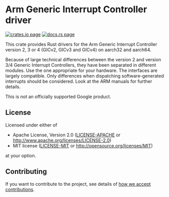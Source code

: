 # Arm Generic Interrupt Controller driver

[![crates.io page](https://img.shields.io/crates/v/arm-gic.svg)](https://crates.io/crates/arm-gic)
[![docs.rs page](https://docs.rs/arm-gic/badge.svg)](https://docs.rs/arm-gic)

This crate provides Rust drivers for the Arm Generic Interrupt Controller version 2, 3 or 4 (GICv2,
GICv3 and GICv4) on aarch32 and aarch64.

Because of large technical differences between the version 2 and version 3/4 Generic Interrupt
Controllers, they have been separated in different modules. Use the one appropriate for your
hardware. The interfaces are largely compatible. Only differences when dispatching
software-generated interrupts should be considered. Look at the ARM manuals for further details.

This is not an officially supported Google product.

## License

Licensed under either of

- Apache License, Version 2.0
  ([LICENSE-APACHE](LICENSE-APACHE) or http://www.apache.org/licenses/LICENSE-2.0)
- MIT license
  ([LICENSE-MIT](LICENSE-MIT) or http://opensource.org/licenses/MIT)

at your option.

## Contributing

If you want to contribute to the project, see details of
[how we accept contributions](CONTRIBUTING.md).
